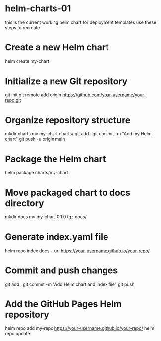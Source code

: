 # helm-charts-01
this is the current working helm chart for deployment templates
use these steps to recreate 
# Create a new Helm chart
helm create my-chart

# Initialize a new Git repository
git init
git remote add origin https://github.com/your-username/your-repo.git

# Organize repository structure
mkdir charts
mv my-chart charts/
git add .
git commit -m "Add my Helm chart"
git push -u origin main

# Package the Helm chart
helm package charts/my-chart

# Move packaged chart to docs directory
mkdir docs
mv my-chart-0.1.0.tgz docs/

# Generate index.yaml file
helm repo index docs --url https://your-username.github.io/your-repo/

# Commit and push changes
git add .
git commit -m "Add Helm chart and index file"
git push

# Add the GitHub Pages Helm repository
helm repo add my-repo https://your-username.github.io/your-repo/
helm repo update
